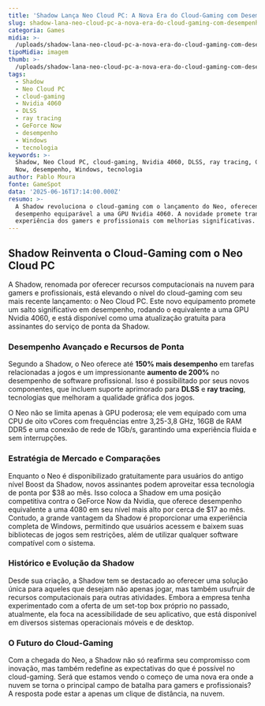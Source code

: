 ```yaml
---
title: 'Shadow Lança Neo Cloud PC: A Nova Era do Cloud-Gaming com Desempenho Elevado'
slug: shadow-lana-neo-cloud-pc-a-nova-era-do-cloud-gaming-com-desempenho-elevado
categoria: Games
midia: >-
  /uploads/shadow-lana-neo-cloud-pc-a-nova-era-do-cloud-gaming-com-desempenho-elevado-thumb.jpg
tipoMidia: imagem
thumb: >-
  /uploads/shadow-lana-neo-cloud-pc-a-nova-era-do-cloud-gaming-com-desempenho-elevado-thumb.jpg
tags:
  - Shadow
  - Neo Cloud PC
  - cloud-gaming
  - Nvidia 4060
  - DLSS
  - ray tracing
  - GeForce Now
  - desempenho
  - Windows
  - tecnologia
keywords: >-
  Shadow, Neo Cloud PC, cloud-gaming, Nvidia 4060, DLSS, ray tracing, GeForce
  Now, desempenho, Windows, tecnologia
author: Pablo Moura
fonte: GameSpot
data: '2025-06-16T17:14:00.000Z'
resumo: >-
  A Shadow revoluciona o cloud-gaming com o lançamento do Neo, oferecendo
  desempenho equiparável a uma GPU Nvidia 4060. A novidade promete transformar a
  experiência dos gamers e profissionais com melhorias significativas.
---
```


## Shadow Reinventa o Cloud-Gaming com o Neo Cloud PC

A Shadow, renomada por oferecer recursos computacionais na nuvem para gamers e profissionais, está elevando o nível do cloud-gaming com seu mais recente lançamento: o Neo Cloud PC. Este novo equipamento promete um salto significativo em desempenho, rodando o equivalente a uma GPU Nvidia 4060, e está disponível como uma atualização gratuita para assinantes do serviço de ponta da Shadow.

### Desempenho Avançado e Recursos de Ponta

Segundo a Shadow, o Neo oferece até **150% mais desempenho** em tarefas relacionadas a jogos e um impressionante **aumento de 200%** no desempenho de software profissional. Isso é possibilitado por seus novos componentes, que incluem suporte aprimorado para **DLSS** e **ray tracing**, tecnologias que melhoram a qualidade gráfica dos jogos.

O Neo não se limita apenas à GPU poderosa; ele vem equipado com uma CPU de oito vCores com frequências entre 3,25-3,8 GHz, 16GB de RAM DDR5 e uma conexão de rede de 1Gb/s, garantindo uma experiência fluida e sem interrupções.

### Estratégia de Mercado e Comparações

Enquanto o Neo é disponibilizado gratuitamente para usuários do antigo nível Boost da Shadow, novos assinantes podem aproveitar essa tecnologia de ponta por $38 ao mês. Isso coloca a Shadow em uma posição competitiva contra o GeForce Now da Nvidia, que oferece desempenho equivalente a uma 4080 em seu nível mais alto por cerca de $17 ao mês. Contudo, a grande vantagem da Shadow é proporcionar uma experiência completa de Windows, permitindo que usuários acessem e baixem suas bibliotecas de jogos sem restrições, além de utilizar qualquer software compatível com o sistema.

### Histórico e Evolução da Shadow

Desde sua criação, a Shadow tem se destacado ao oferecer uma solução única para aqueles que desejam não apenas jogar, mas também usufruir de recursos computacionais para outras atividades. Embora a empresa tenha experimentado com a oferta de um set-top box próprio no passado, atualmente, ela foca na acessibilidade de seu aplicativo, que está disponível em diversos sistemas operacionais móveis e de desktop.

### O Futuro do Cloud-Gaming

Com a chegada do Neo, a Shadow não só reafirma seu compromisso com inovação, mas também redefine as expectativas do que é possível no cloud-gaming. Será que estamos vendo o começo de uma nova era onde a nuvem se torna o principal campo de batalha para gamers e profissionais? A resposta pode estar a apenas um clique de distância, na nuvem.
